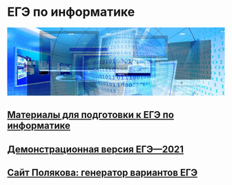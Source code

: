 # ЕГЭ по информатике

![KEGE](img/banner-g0deb275a4_1920.jpg "KEGE")

## [Материалы для подготовки к ЕГЭ по информатике](https://github.com/xkurs/KEGE/)

## [Демонстрационная версия ЕГЭ—2021](https://nbviewer.org/github/xkurs/KEGE/blob/master/KEGE2021/KEGE2021.ipynb)

## [Сайт Полякова: генератор вариантов ЕГЭ](https://kpolyakov.spb.ru/school/ege/generate.htm)
